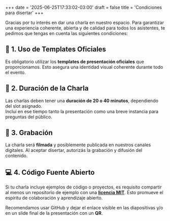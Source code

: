 +++
date = '2025-06-25T17:33:02-03:00'
draft = false
title = 'Condiciones para disertar'
+++

Gracias por tu interés en dar una charla en nuestro espacio. Para garantizar una experiencia coherente, abierta y de calidad para todos los asistentes, te pedimos que tengas en cuenta las siguientes condiciones:

## 🎨 1. Uso de Templates Oficiales

Es obligatorio utilizar los **templates de presentación oficiales** que proporcionamos. Esto asegura una identidad visual coherente durante todo el evento.

## 🧠 2. Duración de la Charla

Las charlas deben tener una **duración de 20 o 40 minutos**, dependiendo del slot asignado.  
Incluí en ese tiempo tanto la presentación como una breve instancia para preguntas del público.

## 🎥 3. Grabación

La charla será **filmada** y posiblemente publicada en nuestros canales digitales. Al aceptar disertar, autorizás la grabación y difusión del contenido.

## 💻 4. Código Fuente Abierto

Si tu charla incluye ejemplos de código o proyectos, es requisito compartir al menos un repositorio de ejemplo con una **[licencia MIT](https://opensource.org/licenses/MIT)**. Esto promueve el espíritu de colaboración y aprendizaje abierto.

Recomendamos usar GitHub y dejar el enlace visible en las diapositivas y/o en un slide final de la presentación con un **QR**.